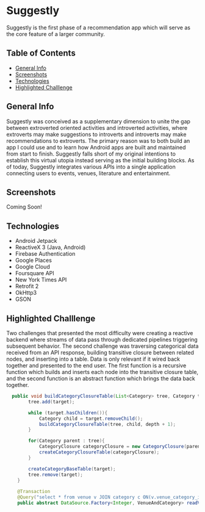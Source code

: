 # Suggestly
Suggestly is the first phase of a recommendation app which will serve as the core feature of a larger community.

## Table of Contents
* [General Info](#general-info)
* [Screenshots](#screenshots)
* [Technologies](#technologies)
* [Highlighted Challlenge](#highlighted-challlenge)

## General Info
Suggestly was conceived as a supplementary dimension to unite the gap between extroverted oriented activities and introverted activities, where extroverts may make suggestions to introverts and introverts may make recommendations to extroverts. The primary reason was to both build an app I could use and to learn how Android apps are built and maintained from start to finish. Suggestly falls short of my original intentions to establish this virtual utopia instead serving as the initial building blocks. As of today, Suggestly integrates various APIs into a single application connecting users to events, venues, literature and entertainment.

## Screenshots
Coming Soon!

## Technologies
* Android Jetpack
* ReactiveX 3 (Java, Android)
* Firebase Authentication
* Google Places
* Google Cloud
* Foursquare API
* New York Times API
* Retrofit 2
* OkHttp3
* GSON


## Highlighted Challlenge
Two challenges that presented the most difficulty were creating a reactive backend where streams of data pass through dedicated pipelines triggering subsequent behavior. The second challenge was traversing categorical data received from an API response, building transitive closure between related nodes, and inserting into a table. Data is only relevant if it wired back together and presented to the end user. The first function is a recursive function which builds and inserts each node into the transitive closure table, and the second function is an abstract function which brings the data back together.
```java
  public void buildCategoryClosureTable(List<Category> tree, Category target, int depth){
        tree.add(target);

        while (target.hasChildren()){
            Category child = target.removeChild();
            buildCategoryClosureTable(tree, child, depth + 1);
        }

        for(Category parent : tree){
            CategoryClosure categoryClosure = new CategoryClosure(parent.getId(), target.getId(), depth--);
            createCategoryClosureTable(categoryClosure);
        }

        createCategoryBaseTable(target);
        tree.remove(target);
    }
    
    @Transaction
    @Query("select * from venue v JOIN category c ON(v.venue_category_id = c.category_id) where venue_category_id IN (select child from categoryclosure where parent =:categoryId) ")
    public abstract DataSource.Factory<Integer, VenueAndCategory> readVenueByCategoryId(String categoryId);
```
